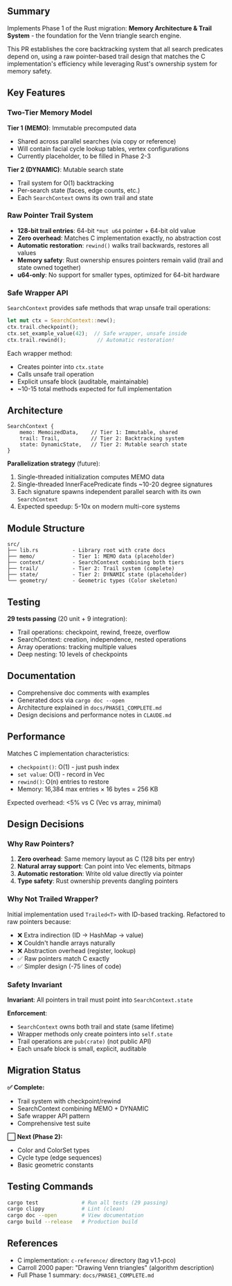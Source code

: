## Summary

Implements Phase 1 of the Rust migration: **Memory Architecture & Trail System** - the foundation for the Venn triangle search engine.

This PR establishes the core backtracking system that all search predicates depend on, using a raw pointer-based trail design that matches the C implementation's efficiency while leveraging Rust's ownership system for memory safety.

## Key Features

### Two-Tier Memory Model

**Tier 1 (MEMO)**: Immutable precomputed data
- Shared across parallel searches (via copy or reference)
- Will contain facial cycle lookup tables, vertex configurations
- Currently placeholder, to be filled in Phase 2-3

**Tier 2 (DYNAMIC)**: Mutable search state
- Trail system for O(1) backtracking
- Per-search state (faces, edge counts, etc.)
- Each `SearchContext` owns its own trail and state

### Raw Pointer Trail System

- **128-bit trail entries**: 64-bit `*mut u64` pointer + 64-bit old value
- **Zero overhead**: Matches C implementation exactly, no abstraction cost
- **Automatic restoration**: `rewind()` walks trail backwards, restores all values
- **Memory safety**: Rust ownership ensures pointers remain valid (trail and state owned together)
- **u64-only**: No support for smaller types, optimized for 64-bit hardware

### Safe Wrapper API

`SearchContext` provides safe methods that wrap unsafe trail operations:
```rust
let mut ctx = SearchContext::new();
ctx.trail.checkpoint();
ctx.set_example_value(42);  // Safe wrapper, unsafe inside
ctx.trail.rewind();          // Automatic restoration!
```

Each wrapper method:
- Creates pointer into `ctx.state`
- Calls unsafe trail operation
- Explicit unsafe block (auditable, maintainable)
- ~10-15 total methods expected for full implementation

## Architecture

```
SearchContext {
    memo: MemoizedData,    // Tier 1: Immutable, shared
    trail: Trail,          // Tier 2: Backtracking system
    state: DynamicState,   // Tier 2: Mutable search state
}
```

**Parallelization strategy** (future):
1. Single-threaded initialization computes MEMO data
2. Single-threaded InnerFacePredicate finds ~10-20 degree signatures
3. Each signature spawns independent parallel search with its own `SearchContext`
4. Expected speedup: 5-10x on modern multi-core systems

## Module Structure

```
src/
├── lib.rs           - Library root with crate docs
├── memo/            - Tier 1: MEMO data (placeholder)
├── context/         - SearchContext combining both tiers
├── trail/           - Tier 2: Trail system (complete)
├── state/           - Tier 2: DYNAMIC state (placeholder)
└── geometry/        - Geometric types (Color skeleton)
```

## Testing

**29 tests passing** (20 unit + 9 integration):
- Trail operations: checkpoint, rewind, freeze, overflow
- SearchContext: creation, independence, nested operations
- Array operations: tracking multiple values
- Deep nesting: 10 levels of checkpoints

## Documentation

- Comprehensive doc comments with examples
- Generated docs via `cargo doc --open`
- Architecture explained in `docs/PHASE1_COMPLETE.md`
- Design decisions and performance notes in `CLAUDE.md`

## Performance

Matches C implementation characteristics:
- `checkpoint()`: O(1) - just push index
- `set value`: O(1) - record in Vec
- `rewind()`: O(n) entries to restore
- Memory: 16,384 max entries × 16 bytes = 256 KB

Expected overhead: <5% vs C (Vec vs array, minimal)

## Design Decisions

### Why Raw Pointers?

1. **Zero overhead**: Same memory layout as C (128 bits per entry)
2. **Natural array support**: Can point into Vec elements, bitmaps
3. **Automatic restoration**: Write old value directly via pointer
4. **Type safety**: Rust ownership prevents dangling pointers

### Why Not Trailed<T> Wrapper?

Initial implementation used `Trailed<T>` with ID-based tracking. Refactored to raw pointers because:
- ❌ Extra indirection (ID → HashMap → value)
- ❌ Couldn't handle arrays naturally
- ❌ Abstraction overhead (register, lookup)
- ✅ Raw pointers match C exactly
- ✅ Simpler design (-75 lines of code)

### Safety Invariant

**Invariant**: All pointers in trail must point into `SearchContext.state`

**Enforcement**:
- `SearchContext` owns both trail and state (same lifetime)
- Wrapper methods only create pointers into `self.state`
- Trail operations are `pub(crate)` (not public API)
- Each unsafe block is small, explicit, auditable

## Migration Status

**✅ Complete:**
- Trail system with checkpoint/rewind
- SearchContext combining MEMO + DYNAMIC
- Safe wrapper API pattern
- Comprehensive test suite

**⬜ Next (Phase 2):**
- Color and ColorSet types
- Cycle type (edge sequences)
- Basic geometric constants

## Testing Commands

```bash
cargo test              # Run all tests (29 passing)
cargo clippy            # Lint (clean)
cargo doc --open        # View documentation
cargo build --release   # Production build
```

## References

- C implementation: `c-reference/` directory (tag v1.1-pco)
- Carroll 2000 paper: "Drawing Venn triangles" (algorithm description)
- Full Phase 1 summary: `docs/PHASE1_COMPLETE.md`
